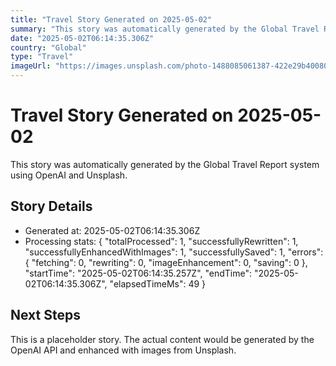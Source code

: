 ```yaml
---
title: "Travel Story Generated on 2025-05-02"
summary: "This story was automatically generated by the Global Travel Report system."
date: "2025-05-02T06:14:35.306Z"
country: "Global"
type: "Travel"
imageUrl: "https://images.unsplash.com/photo-1488085061387-422e29b40080?w=800&h=600&q=80"
---
```


# Travel Story Generated on 2025-05-02

This story was automatically generated by the Global Travel Report system using OpenAI and Unsplash.

## Story Details

- Generated at: 2025-05-02T06:14:35.306Z
- Processing stats: {
  "totalProcessed": 1,
  "successfullyRewritten": 1,
  "successfullyEnhancedWithImages": 1,
  "successfullySaved": 1,
  "errors": {
    "fetching": 0,
    "rewriting": 0,
    "imageEnhancement": 0,
    "saving": 0
  },
  "startTime": "2025-05-02T06:14:35.257Z",
  "endTime": "2025-05-02T06:14:35.306Z",
  "elapsedTimeMs": 49
}

## Next Steps

This is a placeholder story. The actual content would be generated by the OpenAI API and enhanced with images from Unsplash.
